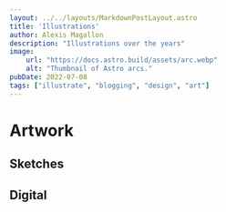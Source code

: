 ```yaml
---
layout: ../../layouts/MarkdownPostLayout.astro
title: 'Illustrations'
author: Alexis Magallon
description: "Illustrations over the years"
image:
    url: "https://docs.astro.build/assets/arc.webp"
    alt: "Thumbnail of Astro arcs."
pubDate: 2022-07-08
tags: ["illustrate", "blogging", "design", "art"]
---
```

# **Artwork**
## Sketches


## Digital
